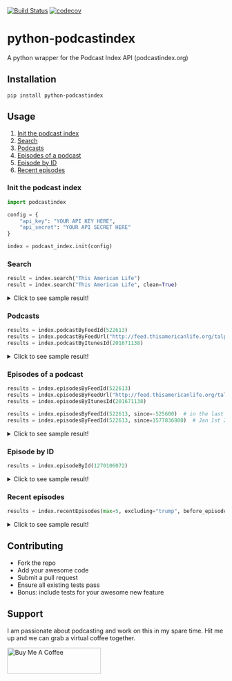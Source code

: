 [![Build Status](https://travis-ci.com/SarvagyaVaish/python-podcastindex.svg?branch=main)](https://travis-ci.com/SarvagyaVaish/python-podcastindex)
[![codecov](https://codecov.io/gh/SarvagyaVaish/python-podcastindex/branch/main/graph/badge.svg?token=H154DI9JUR)](https://codecov.io/gh/SarvagyaVaish/python-podcastindex)

# python-podcastindex

A python wrapper for the Podcast Index API (podcastindex.org)

## Installation

```
pip install python-podcastindex
```

## Usage

1. [ Init the podcast index ](#init)
1. [ Search ](#search)
1. [ Podcasts ](#podcasts)
1. [ Episodes of a podcast ](#episode_of_a_podcast)
1. [ Episode by ID ](#episodes_by_id)
1. [ Recent episodes ](#recent_episodes)


<a name="init"></a>
### Init the podcast index
```python
import podcastindex

config = {
    "api_key": "YOUR API KEY HERE",
    "api_secret": "YOUR API SECRET HERE"
}

index = podcast_index.init(config)
```

<a name="search"></a>
### Search

```python
result = index.search("This American Life")
result = index.search("This American Life", clean=True)
```

<details>
  <summary>Click to see sample result!</summary>

  ```javascript
    {
        "status": "true",
        "feeds": [
            {
                "id": 522613,
                "title": "This American Life",
                "url": "http://feed.thisamericanlife.org/talpodcast",
                "originalUrl": "http://feed.thisamericanlife.org/talpodcast",
                "link": "https://www.thisamericanlife.org",
                "description": "This American Life is a weekly public ...",
                "author": "This American Life",
                "ownerName": "",
                "image": "https://files.thisamericanlife.org/sites/all/themes/thislife/img/tal-name-1400x1400.png",
                "artwork": "https://files.thisamericanlife.org/sites/all/themes/thislife/img/tal-name-1400x1400.png",
                "lastUpdateTime": 1607323495,
                "lastCrawlTime": 1607632436,
                "lastParseTime": 1607323495,
                "lastGoodHttpStatusTime": 1607632436,
                "lastHttpStatus": 200,
                "contentType": "text/xml; charset=UTF-8",
                "itunesId": 201671138,
                "generator": null,
                "language": "en",
                "type": 0,
                "dead": 0,
                "crawlErrors": 0,
                "parseErrors": 0,
                "categories": {
                    "77": "Society",
                    "78": "Culture",
                    "1": "Arts",
                    "55": "News",
                    "59": "Politics"
                },
                "locked": 0,
                "imageUrlHash": 1124696616
            },
            ...
        ],
        "count": 8,
        "query": "This American Life",
        "description": "Found matching feeds."
    }
  ```
</details>

<a name="podcasts"></a>
### Podcasts

```python
results = index.podcastByFeedId(522613)
results = index.podcastByFeedUrl("http://feed.thisamericanlife.org/talpodcast")
results = index.podcastByItunesId(201671138)
```

<details>
  <summary>Click to see sample result!</summary>

  ```javascript
    {
        "status": "true",
        "query": {
            "id": "201671138"
        },
        "feed": {
            "id": 522613,
            "title": "This American Life",
            "url": "http://feed.thisamericanlife.org/talpodcast",
            "originalUrl": "http://feed.thisamericanlife.org/talpodcast",
            "link": "https://www.thisamericanlife.org",
            "description": "This American Life is a weekly public radio show, heard by 2.2 million people on more than 500 stations. Another 2.5 million people download the weekly podcast. It is hosted by Ira Glass, produced in collaboration with Chicago Public Media, delivered to stations by PRX The Public Radio Exchange, and has won all of the major broadcasting awards.",
            "author": "This American Life",
            "ownerName": "",
            "image": "https://files.thisamericanlife.org/sites/all/themes/thislife/img/tal-name-1400x1400.png",
            "artwork": "https://files.thisamericanlife.org/sites/all/themes/thislife/img/tal-name-1400x1400.png",
            "lastUpdateTime": 1607927945,
            "lastCrawlTime": 1608430718,
            "lastParseTime": 1608376393,
            "lastGoodHttpStatusTime": 1608430718,
            "lastHttpStatus": 200,
            "contentType": "text/xml; charset=UTF-8",
            "itunesId": 201671138,
            "generator": null,
            "language": "en",
            "type": 0,
            "dead": 0,
            "crawlErrors": 0,
            "parseErrors": 0,
            "locked": 0
        },
        "description": "Found matching items."
    }
  ```
</details>

<a name="episode_of_a_podcast"></a>
### Episodes of a podcast

```python
results = index.episodesByFeedId(522613)
results = index.episodesByFeedUrl("http://feed.thisamericanlife.org/talpodcast")
results = index.episodesByItunesId(201671138)

results = index.episodesByFeedId(522613, since=-525600)  # in the last year
results = index.episodesByFeedId(522613, since=1577836800)  # Jan 1st 2020
```

<details>
  <summary>Click to see sample result!</summary>

  ```javascript
    {
        "status": "true",
        "items": [
            {
                "id": 1270106072,
                "title": "726: Twenty-Five",
                "link": "http://feed.thisamericanlife.org/~r/talpodcast/~3/p41tfsPlK00/twenty-five",
                "description": "To commemorate our show\u2019s 25th year, we have a program about people who were born the year our show went on\u00a0the\u00a0air.",
                "guid": "44678 at https://www.thisamericanlife.org",
                "datePublished": 1607900400,
                "datePublishedPretty": "December 13, 2020 5:00pm",
                "dateCrawled": 1607927945,
                "enclosureUrl": "https://www.podtrac.com/pts/redirect.mp3/podcast.thisamericanlife.org/podcast/726.mp3",
                "enclosureType": "audio/mpeg",
                "enclosureLength": 0,
                "duration": 3561,
                "explicit": 0,
                "episode": null,
                "episodeType": null,
                "season": 0,
                "image": "",
                "feedItunesId": 201671138,
                "feedImage": "https://files.thisamericanlife.org/sites/all/themes/thislife/img/tal-name-1400x1400.png",
                "feedId": 522613,
                "feedLanguage": "en",
                "chaptersUrl": null,
                "transcriptUrl": null
            },
            ...
        ],
        "count": 28,
        "query": "201671138",
        "description": "Found matching items."
    }
  ```
</details>

<a name="episodes_by_id"></a>
### Episode by ID

```python
results = index.episodeById(1270106072)
```

<details>
  <summary>Click to see sample result!</summary>

  ```javascript
    {
        "status": "true",
        "id": "1270106072",
        "episode": {
            "id": 1270106072,
            "title": "726: Twenty-Five",
            "link": "http://feed.thisamericanlife.org/~r/talpodcast/~3/p41tfsPlK00/twenty-five",
            "description": "To commemorate our show\u2019s 25th year, we have a program about people who were born the year our show went on\u00a0the\u00a0air.",
            "guid": "44678 at https://www.thisamericanlife.org",
            "datePublished": 1607900400,
            "datePublishedPretty": "December 13, 2020 5:00pm",
            "dateCrawled": 1607927945,
            "enclosureUrl": "https://www.podtrac.com/pts/redirect.mp3/podcast.thisamericanlife.org/podcast/726.mp3",
            "enclosureType": "audio/mpeg",
            "enclosureLength": 0,
            "duration": 3561,
            "explicit": 0,
            "episode": null,
            "episodeType": null,
            "season": 0,
            "image": "",
            "feedItunesId": 201671138,
            "feedImage": "https://files.thisamericanlife.org/sites/all/themes/thislife/img/tal-name-1400x1400.png",
            "feedId": 522613,
            "feedTitle": "This American Life",
            "feedLanguage": "en",
            "chaptersUrl": null,
            "transcriptUrl": null
        },
        "description": "Found matching item."
    }
  ```
</details>

<a name="recent_episodes"></a>
### Recent episodes

```python
results = index.recentEpisodes(max=5, excluding="trump", before_episode_id=1270106072)
```

<details>
  <summary>Click to see sample result!</summary>

  ```javascript
    {
        "status": "true",
        "items": [
            {
                "id": 1269804903,
                "title": "How epidemics and pandemics have changed history",
                "link": "http://www.abc.net.au/radionational/programs/rearvision/how-epidemics-and-pandemics-have-changed-history/12851986",
                "description": "Human history is usually understood through wars, economic changes, technological development or great leaders. What\u2019s frequently overlooked is the role of infectious disease epidemics and pandemics. But as the COVID-19 virus has reminded us, disease can change us in ways we could never imagine.",
                "guid": "http://www.abc.net.au/radionational/programs/rearvision/how-epidemics-and-pandemics-have-changed-history/12851986",
                "datePublished": 1608426300,
                "datePublishedPretty": "December 19, 2020 7:05pm",
                "dateCrawled": 1607923316,
                "enclosureUrl": "http://mpegmedia.abc.net.au/rn/podcast/2020/12/rvn_20201220.mp3",
                "enclosureType": "audio/mp3",
                "enclosureLength": 27955968,
                "explicit": 0,
                "episode": null,
                "episodeType": null,
                "season": 0,
                "image": "",
                "feedItunesId": 135114451,
                "feedImage": "http://www.abc.net.au/cm/rimage/9860262-1x1-thumbnail.jpg?v=2",
                "feedId": 990878,
                "feedTitle": "Rear Vision",
                "feedLanguage": "en-AU"
            },
            ...
        ],
        "count": 5,
        "max": "5",
        "description": "Found matching items."
    }
  ```
</details>

## Contributing

- Fork the repo
- Add your awesome code
- Submit a pull request
- Ensure all existing tests pass
- Bonus: include tests for your awesome new feature

## Support

I am passionate about podcasting and work on this in my spare time. Hit me up and we can grab a virtual coffee together.

<a href="https://www.buymeacoffee.com/survyv" target="_blank"><img src="https://www.buymeacoffee.com/assets/img/custom_images/yellow_img.png" alt="Buy Me A Coffee" style="height: 60px !important;width: 217px !important;" ></a>
